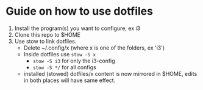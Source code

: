 # Guide on how to use dotfiles

1. Install the program(s) you want to configure, ex i3
2. Clone this repo to $HOME
3. Use stow to link dotfiles.
    * Delete ~/.config/x (where x is one of the folders, ex 'i3')
    * Inside dotfiles use `stow -S x` 
        * `stow -S i3` for only the i3-config
        * `stow -S */` for all configs
    * installed (stowed) dotfiles/x content is now mirrored in $HOME, edits in both places will have same effect.
